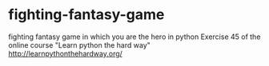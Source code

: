 fighting-fantasy-game
=====================

fighting fantasy game in which you are the hero in python
Exercise 45 of the online course "Learn python the hard way" http://learnpythonthehardway.org/

